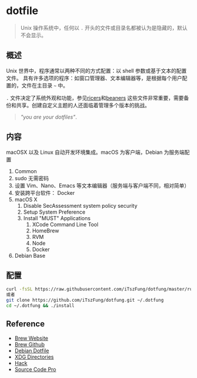 # dotfile

> Unix 操作系统中，任何以 `.` 开头的文件或目录名都被认为是隐藏的，默认不会显示。

## 概述

Unix 世界中，程序通常以两种不同的方式配置：以 shell 参数或基于文本的配置文件。
具有许多选项的程序：如窗口管理器、文本编辑器等，是根据每个用户配置的，文件在主目录 `~` 中。

`.` 文件决定了系统外观和功能，参见[ricers](http://unixporn.net)和[beaners](http://nixers.net)
这些文件非常重要，需要备份和共享。创建自定义主题的人还面临着管理多个版本的挑战。

> _"you are your dotfiles"_.

## 内容

macOSX 以及 Linux 自动开发环境集成。macOS 为客户端，Debian 为服务端配置

1. Common
1. sudo 无需密码
1. 设置 Vim、Nano、Emacs 等文本编辑器（服务端与客户端不同，相对简单）
1. 安装跨平台软件： Docker
1. macOS X
   1. Disable SecAssessment system policy security
   2. Setup System Preference
   3. Install "MUST" Applications
      1. XCode Command Line Tool
      2. HomeBrew
      3. RVM
      4. Node
      5. Docker
1. Debian Base

## 配置

```bash
curl -fsSL https://raw.githubusercontent.com/iTszFung/dotfung/master/run | sh -c
或者
git clone https://github.com/iTszFung/dotfung.git ~/.dotfung
cd ~/.dotfung && ./install
```

## Reference

- [Brew Website](https://brew.sh/index_zh-cn)
- [Brew Github](https://github.com/Homebrew/brew)
- [Debian Dotfile](https://wiki.debian.org/DotFilesList)
- [XDG Directories](<https://wiki.archlinux.org/index.php/XDG_user_directories_(简体中文)>)
- [Hack](https://github.com/source-foundry/Hack)
- [Source Code Pro](https://github.com/adobe-fonts/source-code-pro)
